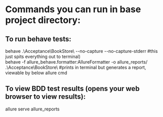 # Commands you can run in base project directory:
## To run behave tests:
behave .\Acceptance\BookStore\ --no-capture --no-capture-stderr #this just spits everything out to terminal)\
behave -f allure_behave.formatter:AllureFormatter -o allure_reports/ .\Acceptance\BookStore\ #prints in terminal but generates a report, viewable by below allure cmd
## To view BDD test results (opens your web browser to view results):
allure serve allure_reports